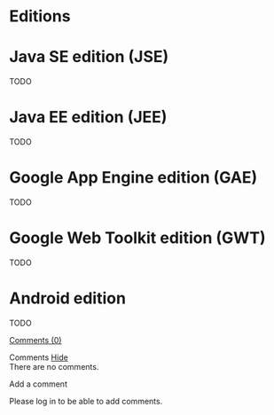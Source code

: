 Editions
========

Java SE edition (JSE)
=====================

TODO

Java EE edition (JEE)
=====================

TODO

Google App Engine edition (GAE)
===============================

TODO

Google Web Toolkit edition (GWT)
================================

TODO

Android edition
===============

TODO

[Comments
(0)](http://web.archive.org/web/20111024015953/http://wiki.restlet.org/docs_2.1/13-restlet/21-restlet/171-restlet/344-restlet.html#)

Comments
[Hide](http://web.archive.org/web/20111024015953/http://wiki.restlet.org/docs_2.1/13-restlet/21-restlet/171-restlet/344-restlet.html#)
\
There are no comments.

Add a comment

Please log in to be able to add comments.
